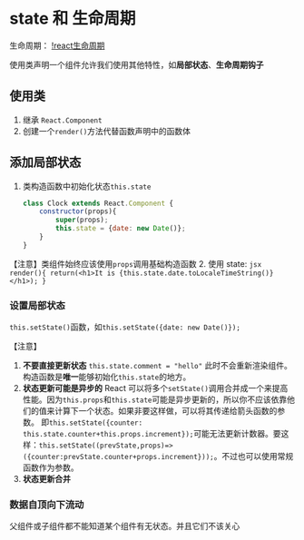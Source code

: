 # state 和 生命周期

生命周期：
[!react生命周期](https://upload-images.jianshu.io/upload_images/4118241-d979d05af0b7d4db.png?imageMogr2/auto-orient/strip%7CimageView2/2/w/488/format/webp)

使用类声明一个组件允许我们使用其他特性，如**局部状态**、**生命周期钩子**

## 使用类

1. 继承 `React.Component`
2. 创建一个`render()`方法代替函数声明中的函数体

## 添加局部状态

1. 类构造函数中初始化状态`this.state`
    ```jsx
    class Clock extends React.Component {
        constructor(props){
            super(props);
            this.state = {date: new Date()};
        }
    }
    ```
【注意】类组件始终应该使用`props`调用基础构造函数
2. 使用 state:
    ```jsx
    render(){
        return(<h1>It is {this.state.date.toLocaleTimeString()}</h1>);
    }
    ```

### 设置局部状态

`this.setState()`函数，如`this.setState({date: new Date()});`

【注意】

1. **不要直接更新状态** `this.state.comment = "hello"` 此时不会重新渲染组件。构造函数是**唯一**能够初始化`this.state`的地方。
2. **状态更新可能是异步的** React 可以将多个`setState()`调用合并成一个来提高性能。因为`this.props`和`this.state`可能是异步更新的，所以你不应该依靠他们的值来计算下一个状态。如果非要这样做，可以将其传递给箭头函数的参数。
即`this.setState({counter: this.state.counter+this.props.increment});`可能无法更新计数器。要这样：`this.setState((prevState,props)=>({counter:prevState.counter+props.increment}));`。不过也可以使用常规函数作为参数。
3. **状态更新合并** 

### 数据自顶向下流动

父组件或子组件都不能知道某个组件有无状态。并且它们不该关心